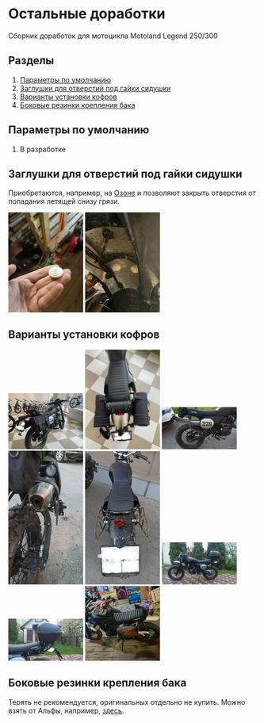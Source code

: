 # Остальные доработки
Сборник доработок для мотоцикла Motoland Legend 250/300

## Разделы
1. [Параметры по умолчанию](#params)
2. [Заглушки для отверстий под гайки сидушки](#zagg)
3. [Варианты установки кофров](#sidebags)
4. [Боковые резинки крепления бака](#canm)

## Параметры по умолчанию <a name="params"></a>

1. В разработке


## Заглушки для отверстий под гайки сидушки <a name="zagg"></a>
Приобретаются, например, на [Озоне](https://ozon.ru/t/wiqHn6r) и позволяют закрыть отверстия от попадания летящей снизу грязи.

<a href="img/PZEFZDzdsodntfQUXcCfYWwdknWsEt3foXoeScie7shM50g33gNAnEGpAR7YQDrprBGGpTqoEA1RhpoJc16ONfoW.jpg"><img src="img/PZEFZDzdsodntfQUXcCfYWwdknWsEt3foXoeScie7shM50g33gNAnEGpAR7YQDrprBGGpTqoEA1RhpoJc16ONfoW.jpg" width=30% height=30%></a>
<a href="img/Z7-ngBcoOqRn8e4-kAgPbeB13w_5nInfqi_9yxC7u4ljaQuvfh0QTwbaUDrSH0lh7fwuPVlrHhE2p6vl_bElxlD9.jpg"><img src="img/Z7-ngBcoOqRn8e4-kAgPbeB13w_5nInfqi_9yxC7u4ljaQuvfh0QTwbaUDrSH0lh7fwuPVlrHhE2p6vl_bElxlD9.jpg" width=30% height=30%></a>


## Варианты установки кофров <a name="sidebags"></a>

<a href="img/A1i5l4_kOEM.jpg"><img src="img/A1i5l4_kOEM.jpg" width=30% height=30%></a>
<a href="img/t4xLL0JxgMQ.jpg"><img src="img/t4xLL0JxgMQ.jpg" width=30% height=30%></a>
<a href="img/kq7hWlf7Dik.jpg"><img src="img/kq7hWlf7Dik.jpg" width=30% height=30%></a>
<a href="img/dYXznQcPZuA.jpg"><img src="img/dYXznQcPZuA.jpg" width=30% height=30%></a>
<a href="img/aXM-a9m-FFQ.jpg"><img src="img/aXM-a9m-FFQ.jpg" width=30% height=30%></a>
<a href="img/GF-kqov8xJk.jpg"><img src="img/GF-kqov8xJk.jpg" width=30% height=30%></a>
<a href="img/o_z0baRKQhk.jpg"><img src="img/o_z0baRKQhk.jpg" width=30% height=30%></a>
<a href="img/Y5YVCP_7ymVzjoerg0-ZOI6xvaGnpzC3B2X7b4W9QH9tqpK9bWgLjk3F9hzTQeLslABZ1kNj9nGwCKzJhj7ZjuH1.jpg"><img src="img/Y5YVCP_7ymVzjoerg0-ZOI6xvaGnpzC3B2X7b4W9QH9tqpK9bWgLjk3F9hzTQeLslABZ1kNj9nGwCKzJhj7ZjuH1.jpg" width=30% height=30%></a>


## Боковые резинки крепления бака <a name="canm"></a>
Терять не рекомендуется, оригинальных отдельно не купить.
Можно взять от Альфы, например, [здесь](https://ozon.ru/t/Mu2MfEN).

